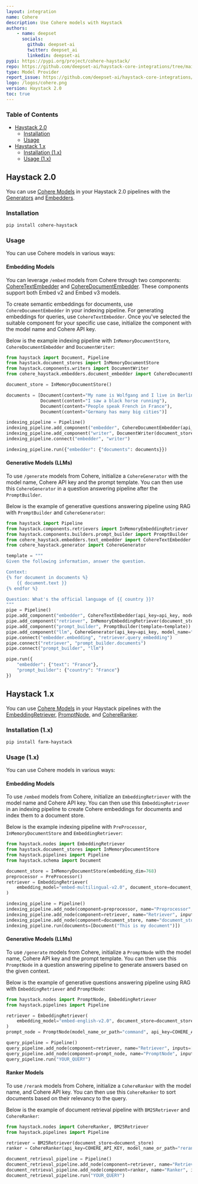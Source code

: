 ```yaml
---
layout: integration
name: Cohere
description: Use Cohere models with Haystack
authors:
    - name: deepset
      socials:
        github: deepset-ai
        twitter: deepset_ai
        linkedin: deepset-ai
pypi: https://pypi.org/project/cohere-haystack/
repo: https://github.com/deepset-ai/haystack-core-integrations/tree/main/integrations/cohere
type: Model Provider
report_issue: https://github.com/deepset-ai/haystack-core-integrations/issues
logo: /logos/cohere.png
version: Haystack 2.0
toc: true
---
```


### **Table of Contents**

- [Haystack 2.0](#haystack-20)
  - [Installation](#installation)
  - [Usage](#usage)
- [Haystack 1.x](#haystack-1x)
  - [Installation (1.x)](#installation-1x)
  - [Usage (1.x)](#usage-1x)

## Haystack 2.0

You can use [Cohere Models](https://cohere.com/) in your Haystack 2.0 pipelines with the [Generators](https://docs.haystack.deepset.ai/v2.0/docs/generators) and [Embedders](https://docs.haystack.deepset.ai/v2.0/docs/embedders).

### Installation

```bash
pip install cohere-haystack
```

### Usage

You can use Cohere models in various ways:

#### Embedding Models

You can leverage `/embed` models from Cohere through two components: [CohereTextEmbedder](https://github.com/deepset-ai/haystack-core-integrations/blob/main/integrations/cohere/src/cohere_haystack/embedders/text_embedder.py) and [CohereDocumentEmbedder](https://github.com/deepset-ai/haystack-core-integrations/blob/main/integrations/cohere/src/cohere_haystack/embedders/document_embedder.py). These components support both Embed v2 and Embed v3 models.

To create semantic embeddings for documents, use `CohereDocumentEmbedder` in your indexing pipeline. For generating embeddings for queries, use `CohereTextEmbedder`. Once you've selected the suitable component for your specific use case, initialize the component with the model name and Cohere API key.

Below is the example indexing pipeline with `InMemoryDocumentStore`, `CohereDocumentEmbedder` and  `DocumentWriter`:

```python
from haystack import Document, Pipeline
from haystack.document_stores import InMemoryDocumentStore
from haystack.components.writers import DocumentWriter
from cohere_haystack.embedders.document_embedder import CohereDocumentEmbedder

document_store = InMemoryDocumentStore()

documents = [Document(content="My name is Wolfgang and I live in Berlin"),
             Document(content="I saw a black horse running"),
             Document(content="People speak French in France"),
             Document(content="Germany has many big cities")]

indexing_pipeline = Pipeline()
indexing_pipeline.add_component("embedder", CohereDocumentEmbedder(api_key="COHERE_API_KEY", model_name="embed-multilingual-v3.0", input_type="search_document"))
indexing_pipeline.add_component("writer", DocumentWriter(document_store=document_store))
indexing_pipeline.connect("embedder", "writer")

indexing_pipeline.run({"embedder": {"documents": documents}})
```

#### Generative Models (LLMs) 

To use `/generate` models from Cohere, initialize a `CohereGenerator` with the model name, Cohere API key and the prompt template. You can then use this `CohereGenerator` in a question answering pipeline after the `PromptBuilder`.   

Below is the example of generative questions answering pipeline using RAG with `PromptBuilder` and  `CohereGenerator`:

```python
from haystack import Pipeline
from haystack.components.retrievers import InMemoryEmbeddingRetriever
from haystack.components.builders.prompt_builder import PromptBuilder
from cohere_haystack.embedders.text_embedder import CohereTextEmbedder
from cohere_haystack.generator import CohereGenerator

template = """
Given the following information, answer the question.

Context: 
{% for document in documents %}
    {{ document.text }}
{% endfor %}

Question: What's the official language of {{ country }}?
"""
pipe = Pipeline()
pipe.add_component("embedder", CohereTextEmbedder(api_key=api_key, model_name="embed-multilingual-v2.0"))
pipe.add_component("retriever", InMemoryEmbeddingRetriever(document_store=document_store))
pipe.add_component("prompt_builder", PromptBuilder(template=template))
pipe.add_component("llm", CohereGenerator(api_key=api_key, model_name="command-light"))
pipe.connect("embedder.embedding", "retriever.query_embedding")
pipe.connect("retriever", "prompt_builder.documents")
pipe.connect("prompt_builder", "llm")

pipe.run({
    "embedder": {"text": "France"},
    "prompt_builder": {"country": "France"}
})  
```

## Haystack 1.x  

You can use [Cohere Models](https://cohere.com/) in your Haystack pipelines with the [EmbeddingRetriever](https://docs.haystack.deepset.ai/docs/retriever#embedding-retrieval-recommended), [PromptNode](https://docs.haystack.deepset.ai/docs/prompt_node), and [CohereRanker](https://docs.haystack.deepset.ai/docs/ranker#cohereranker).

### Installation (1.x)

```bash
pip install farm-haystack
```

### Usage (1.x)

You can use Cohere models in various ways:

#### Embedding Models

To use `/embed` models from Cohere, initialize an `EmbeddingRetriever` with the model name and Cohere API key. You can then use this `EmbeddingRetriever` in an indexing pipeline to create Cohere embeddings for documents and index them to a document store. 

Below is the example indexing pipeline with `PreProcessor`, `InMemoryDocumentStore` and  `EmbeddingRetriever`:

```python
from haystack.nodes import EmbeddingRetriever
from haystack.document_stores import InMemoryDocumentStore
from haystack.pipelines import Pipeline
from haystack.schema import Document

document_store = InMemoryDocumentStore(embedding_dim=768)
preprocessor = PreProcessor()
retriever = EmbeddingRetriever(
    embedding_model="embed-multilingual-v2.0", document_store=document_store, api_key=COHERE_API_KEY
)

indexing_pipeline = Pipeline()
indexing_pipeline.add_node(component=preprocessor, name="Preprocessor", inputs=["File"])
indexing_pipeline.add_node(component=retriever, name="Retriever", inputs=["Preprocessor"])
indexing_pipeline.add_node(component=document_store, name="document_store", inputs=["Retriever"])
indexing_pipeline.run(documents=[Document("This is my document")])
```

#### Generative Models (LLMs) 

To use `/generate` models from Cohere, initialize a `PromptNode` with the model name, Cohere API key and the prompt template. You can then use this `PromptNode` in a question answering pipeline to generate answers based on the given context.  

Below is the example of generative questions answering pipeline using RAG with `EmbeddingRetriever` and  `PromptNode`:

```python
from haystack.nodes import PromptNode, EmbeddingRetriever
from haystack.pipelines import Pipeline

retriever = EmbeddingRetriever(
    embedding_model="embed-english-v2.0", document_store=document_store, api_key=COHERE_API_KEY
)
prompt_node = PromptNode(model_name_or_path="command", api_key=COHERE_API_KEY, default_prompt_template="deepset/question-answering")

query_pipeline = Pipeline()
query_pipeline.add_node(component=retriever, name="Retriever", inputs=["Query"])
query_pipeline.add_node(component=prompt_node, name="PromptNode", inputs=["Retriever"])
query_pipeline.run("YOUR_QUERY")
```

#### Ranker Models

To use `/rerank` models from Cohere, initialize a `CohereRanker` with the model name, and Cohere API key. You can then use this `CohereRanker` to sort documents based on their relevancy to the query.

Below is the example of document retrieval pipeline with `BM25Retriever` and  `CohereRanker`:

```python
from haystack.nodes import CohereRanker, BM25Retriever
from haystack.pipelines import Pipeline

retriever = BM25Retriever(document_store=document_store)
ranker = CohereRanker(api_key=COHERE_API_KEY, model_name_or_path="rerank-english-v2.0")

document_retrieval_pipeline = Pipeline()
document_retrieval_pipeline.add_node(component=retriever, name="Retriever", inputs=["Query"])
document_retrieval_pipeline.add_node(component=ranker, name="Ranker", inputs=["Retriever"])
document_retrieval_pipeline.run("YOUR_QUERY")
```
